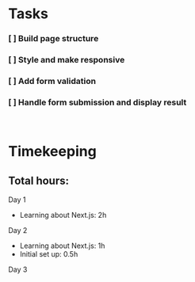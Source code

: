 # Tasks

### [ ] Build page structure

### [ ] Style and make responsive

### [ ] Add form validation

### [ ] Handle form submission and display result

<br>

# Timekeeping

## Total hours:

Day 1

- Learning about Next.js: 2h

Day 2

- Learning about Next.js: 1h
- Initial set up: 0.5h

Day 3
